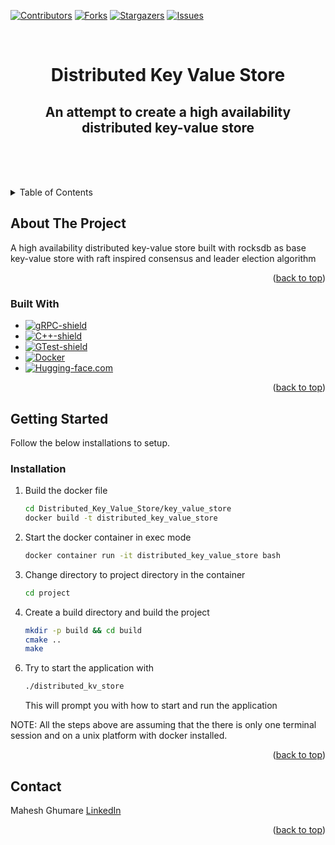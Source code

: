 <!-- Improved compatibility of back to top link: See: https://github.com/othneildrew/Best-README-Template/pull/73 -->
<a name="readme-top"></a>
<!--
*** Thanks for checking out the Best-README-Template. If you have a suggestion
*** that would make this better, please fork the repo and create a pull request
*** or simply open an issue with the tag "enhancement".
*** Don't forget to give the project a star!
*** Thanks again! Now go create something AMAZING! :D
-->



<!-- PROJECT SHIELDS -->
<!--
*** I'm using markdown "reference style" links for readability.
*** Reference links are enclosed in brackets [ ] instead of parentheses ( ).
*** See the bottom of this document for the declaration of the reference variables
*** for contributors-url, forks-url, etc. This is an optional, concise syntax you may use.
*** https://www.markdownguide.org/basic-syntax/#reference-style-links
-->

[![Contributors][contributors-shield]][contributors-url]
[![Forks][forks-shield]][forks-url]
[![Stargazers][stars-shield]][stars-url]
[![Issues][issues-shield]][issues-url]

<!-- PROJECT LOGO -->
<br />
<div align="center">


<h1 align="center">Distributed Key Value Store</h1>
<h2 align="center">An attempt to create a high availability distributed key-value store</h2>
  <p align="center">
    <br />
    <br />
    <br />
 <!--   <a href="https://github.com/MaheshG11/E-commerce-Chat-agent">View Demo</a> -->
    
<!--     <a href="https://github.com/MaheshG11/E-commerce-Chat-agent/issues/new?labels=bug&template=bug-report---.md">Report Bug</a> -->
    
<!--     <a href="https://github.com/MaheshG11/E-commerce-Chat-agent/issues/new?labels=enhancement&template=feature-request---.md">Request Feature</a> -->
  </p>
</div>



<!-- TABLE OF CONTENTS -->
<details>
  <summary>Table of Contents</summary>
  <ol>
    <li>
      <a href="#about-the-project">About The Project</a>
      <ul>
        <li><a href="#built-with">Built With</a></li>
      </ul>
    </li>
    <li>
     <a href="#getting-started">Getting Started</a>
     <!--  <ul>
        <li><a href="#prerequisites">Prerequisites</a></li>
        <li><a href="#installation">Installation</a></li>
      </ul>-->
    </li>
 <!--    <li><a href="#usage">Usage</a></li>
    <li><a href="#roadmap">Roadmap</a></li>-->
<!--     <li><a href="#contributing">Contributing</a></li> -->
<!--     <li><a href="#license">License</a></li> -->
    <li><a href="#contact">Contact</a></li>
<!--     <li><a href="#acknowledgments">Acknowledgments</a></li> -->
  </ol>
</details>



<!-- ABOUT THE PROJECT -->
## About The Project

<!--[![Product Name Screen Shot][product-screenshot]](https://example.com)-->

A high availability distributed key-value store built with rocksdb as base key-value store with raft inspired consensus and leader election algorithm   
<p align="right">(<a href="#readme-top">back to top</a>)</p>



### Built With
* [![gRPC-shield][gRPC-shield]][gRPC-link]
* [![C++-shield][C++-shield]][C++-link]
* [![GTest-shield][GTest-shield]][GTest-link]
* [![Docker][Docker]][Docker-url]
* [![Hugging-face.com][Hugging-face.com]][Hugging-face-url]


<p align="right">(<a href="#readme-top">back to top</a>)</p>



<!-- GETTING STARTED -->
## Getting Started

Follow the below installations to setup.
<!--
### Prerequisites

This is an example of how to list things you need to use the software and how to install them.
* npm
  ```sh
  npm install npm@latest -g
  ```-->

### Installation

1. Build the docker file 
   ```sh
   cd Distributed_Key_Value_Store/key_value_store
   docker build -t distributed_key_value_store
   ```
3. Start the docker container in exec mode
    ```sh
    docker container run -it distributed_key_value_store bash
    ```
4. Change directory to project directory in the container 
    ```sh
    cd project
    ```
5. Create a build directory and build the project
    ```sh
    mkdir -p build && cd build
    cmake ..
    make 
    ```
6) Try to start the application with
   ```sh
   ./distributed_kv_store
   ```
   This will prompt you with how to start and run the application 

NOTE: All the steps above are assuming that the there is only one terminal session and on a unix platform with docker installed. 
<p align="right">(<a href="#readme-top">back to top</a>)</p>



<!-- USAGE EXAMPLES -->
<!--
## Usage

Use this space to show useful examples of how a project can be used. Additional screenshots, code examples and demos work well in this space. You may also link to more resources.

_For more examples, please refer to the [Documentation](https://example.com)_

<p align="right">(<a href="#readme-top">back to top</a>)</p>

-->



<!-- CONTRIBUTING -->



<!-- LICENSE -->
<!-- CONTACT -->
## Contact

Mahesh Ghumare [LinkedIn](https://www.linkedin.com/in/mahesh-ghumare-37894a200/)


<p align="right">(<a href="#readme-top">back to top</a>)</p>



<!-- ACKNOWLEDGMENTS -->

<!-- MARKDOWN LINKS & IMAGES -->
<!-- https://www.markdownguide.org/basic-syntax/#reference-style-links -->
[contributors-shield]: https://img.shields.io/github/contributors/MaheshG11/E-commerce-Chat-agent.svg?style=for-the-badge
[contributors-url]: https://github.com/MaheshG11/E-commerce-Chat-agent/graphs/contributors
[forks-shield]: https://img.shields.io/github/forks/MaheshG11/E-commerce-Chat-agent.svg?style=for-the-badge
[forks-url]: https://github.com/MaheshG11/E-commerce-Chat-agent/network/members
[stars-shield]: https://img.shields.io/github/stars/MaheshG11/E-commerce-Chat-agent.svg?style=for-the-badge
[stars-url]: https://github.com/MaheshG11/E-commerce-Chat-agent/stargazers
[issues-shield]: https://img.shields.io/github/issues/MaheshG11/E-commerce-Chat-agent.svg?style=for-the-badge
[issues-url]: https://github.com/MaheshG11/E-commerce-Chat-agent/issues
[linkedin-shield]: https://img.shields.io/badge/-LinkedIn-black.svg?style=for-the-badge&logo=linkedin&colorB=555
[linkedin-url]: https://linkedin.com/in/mahesh-ghumare-37894a200
[product-screenshot]: images/screenshot.png
[Next.js]: https://img.shields.io/badge/next.js-000000?style=for-the-badge&logo=nextdotjs&logoColor=white
[Next-url]: https://nextjs.org/
[Django]:https://img.shields.io/badge/Django-092E20?style=for-the-badge&logo=django&logoColor=green
[Django-url]:https://www.djangoproject.com/
[Docker]:https://img.shields.io/badge/docker-%230db7ed.svg?style=for-the-badge&logo=docker&logoColor=white
[Docker-url]:https://www.docker.com/
[FastAPI]:https://img.shields.io/badge/FastAPI-005571?style=for-the-badge&logo=fastapi
[FastAPI-url]:https://fastapi.tiangolo.com/
[MongoDB]:https://img.shields.io/badge/-MongoDB-13aa52?style=for-the-badge&logo=mongodb&logoColor=white
[MongoDB-url]:https://www.mongodb.com/
[Postgres]:https://img.shields.io/badge/postgresql-4169e1?style=for-the-badge&logo=postgresql&logoColor=white
[Postgres-url]:https://www.postgresql.org/
[React.js]: https://img.shields.io/badge/React-20232A?style=for-the-badge&logo=react&logoColor=61DAFB
[React-url]: https://reactjs.org/
[Vue.js]: https://img.shields.io/badge/Vue.js-35495E?style=for-the-badge&logo=vuedotjs&logoColor=4FC08D
[Vue-url]: https://vuejs.org/
[Angular.io]: https://img.shields.io/badge/Angular-DD0031?style=for-the-badge&logo=angular&logoColor=white
[Angular-url]: https://angular.io/
[Svelte.dev]: https://img.shields.io/badge/Svelte-4A4A55?style=for-the-badge&logo=svelte&logoColor=FF3E00
[Svelte-url]: https://svelte.dev/
[Laravel.com]: https://img.shields.io/badge/Laravel-FF2D20?style=for-the-badge&logo=laravel&logoColor=white
[Laravel-url]: https://laravel.com
[Bootstrap.com]: https://img.shields.io/badge/Bootstrap-563D7C?style=for-the-badge&logo=bootstrap&logoColor=white
[Bootstrap-url]: https://getbootstrap.com
[JQuery.com]: https://img.shields.io/badge/jQuery-0769AD?style=for-the-badge&logo=jquery&logoColor=white
[JQuery-url]: https://jquery.com 
[Hugging-face.com]:https://img.shields.io/badge/-RocksDB-FDEE21?style=for-the-badge&logo=RocksDB&logoColor=black
[Hugging-face-url]:https://huggingface.co/
[C++-shield]:https://img.shields.io/badge/C++-00599C?style=flat-square&logo=C%2B%2B&logoColor=white
[C++-link]:https://isocpp.org/
[gRPC-shield]:https://img.shields.io/badge/gRPC-blue?logo=grpc
[gRPC-link]:https://grpc.io/
[GTest-shield]:https://img.shields.io/badge/GoogleTest-blue
[GTest-link]:https://google.github.io/googletest/
